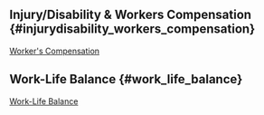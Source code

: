 ## Injury/Disability & Workers Compensation {#injurydisability_workers_compensation}

[Worker\'s
Compensation](https://www.wiki.capolicylab.org/index.php?title=Injury/Disability_%26_Workers_Compensation)

## Work-Life Balance {#work_life_balance}

[Work-Life
Balance](https://www.wiki.capolicylab.org/index.php?title=Work-Life_Balance)